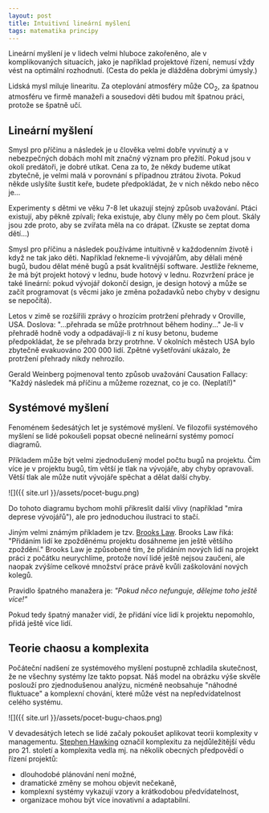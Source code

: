 ```yaml
---
layout: post
title: Intuitivní lineární myšlení
tags: matematika principy
---
```


Lineární myšlení je v lidech velmi hluboce zakořeněno, ale v komplikovaných situacích,
jako je například projektové řízení, nemusí vždy vést na optimální rozhodnutí.
(Cesta do pekla je dlážděna dobrými úmysly.)

Lidská mysl miluje linearitu. Za oteplování atmosféry může CO<sub>2</sub>, za špatnou
atmosféru ve firmě manažeři a sousedovi děti budou mít špatnou práci, protože se špatně učí.

## Lineární myšlení

Smysl pro příčinu a následek je u člověka velmi dobře vyvinutý a v nebezpečných dobách mohl
mít značný význam pro přežití. Pokud jsou v okolí predátoři, je dobré utíkat. Cena za to, že někdy
budeme utíkat zbytečně, je velmi malá v porovnání s případnou ztrátou života.
Pokud někde uslyšíte šustit keře, budete předpokládat, že v nich někdo nebo něco je...

Experimenty s dětmi ve věku 7-8 let ukazují stejný způsob uvažování. Ptáci existují, aby pěkně zpívali;
řeka existuje, aby čluny měly po čem plout. Skály jsou zde proto, aby se zvířata měla na co drápat.
(Zkuste se zeptat doma dětí...)

Smysl pro příčinu a následek používáme intuitivně v každodenním životě i když ne tak jako děti.
Například řekneme-li vývojářům, aby dělali méně bugů, budou dělat méně bugů
a psát kvalitnější software. Jestliže řekneme, že má být projekt hotový v lednu, bude hotový v lednu.
Rozvržení práce je také lineární: pokud vývojář dokončí design, je design hotový a může se začít programovat
(s věcmi jako je změna požadavků nebo chyby v designu se nepočítá).

Letos v zimě se rozšířili zprávy o hrozícím protržení přehrady v Oroville, USA.
Doslova: "...přehrada se může protrhnout během hodiny..." Je-li v přehradě hodně vody
a odpadávají-li z ní kusy betonu, budeme předpokládat, že se přehrada brzy protrhne.
V okolních městech USA bylo zbytečně evakuováno 200 000 lidí. Zpětné vyšetřování ukázalo,
že protržení přehrady nikdy nehrozilo.

Gerald Weinberg pojmenoval tento způsob uvažování Causation Fallacy:
"Každý následek má příčinu a můžeme rozeznat, co je co. (Neplatí!)"

## Systémové myšlení

Fenoménem šedesátých let je systémové myšlení. Ve filozofii systémového myšlení
se lidé pokoušeli popsat obecné nelineární systémy pomocí diagramů.

Příkladem může být velmi zjednodušený model počtu bugů na projektu.
Čím více je v projektu bugů, tím větší je tlak na vývojáře, aby chyby opravovali.
Větší tlak ale může nutit vývojáře spěchat a dělat další chyby.

![]({{ site.url }}/assets/pocet-bugu.png)

Do tohoto diagramu bychom mohli přikreslit další vlivy (například "míra deprese vývojářů"),
ale pro jednoduchou ilustraci to stačí.

Jiným velmi známým příkladem je tzv. [Brooks Law](https://en.wikipedia.org/wiki/Brooks%27s_law).
Brooks Law říká: "Přidáním lidí ke zpožděnému projektu dosáhneme jen ještě většího zpoždění."
Brooks Law je způsobené tím, že přidáním nových lidí na projekt práci z počátku neurychlíme,
protože noví lidé ještě nejsou zaučeni, ale naopak zvýšíme celkové množství práce právě kvůli zaškolování nových
kolegů.

Pravidlo špatného manažera je: *"Pokud něco nefunguje, dělejme toho ještě více!"*

Pokud tedy špatný manažer vidí, že přidání více lidí k projektu nepomohlo, přidá ještě více lidí.

## Teorie chaosu a komplexita

Počáteční nadšení ze systémového myšlení postupně zchladila skutečnost,
že ne všechny systémy lze takto popsat. Náš model na obrázku výše
skvěle poslouží pro zjednodušenou analýzu, nicméně neobsahuje
"náhodné fluktuace" a komplexní chování, které může vést na nepředvídatelnost
celého systému.

![]({{ site.url }}/assets/pocet-bugu-chaos.png)

V devadesátých letech se lidé začaly pokoušet aplikovat teorii komplexity v managementu.
[Stephen Hawking](https://cs.wikipedia.org/wiki/Stephen_Hawking) označil komplexitu za nejdůležitější vědu pro 21. století
a komplexita vedla mj. na několik obecných předpovědí o řízení projektů:

- dlouhodobé plánování není možné,
- dramatické změny se mohou objevit nečekaně,
- komplexní systémy vykazují vzory a krátkodobou předvídatelnost,
- organizace mohou být více inovativní a adaptabilní.


